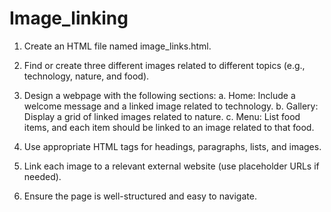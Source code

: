 # Image_linking

1. Create an HTML file named image_links.html.

2. Find or create three different images related to different topics (e.g., technology, nature, and food).

3. Design a webpage with the following sections:
a. Home: Include a welcome message and a linked image related to technology.
b. Gallery: Display a grid of linked images related to nature.
c. Menu: List food items, and each item should be linked to an image related to that food.

4. Use appropriate HTML tags for headings, paragraphs, lists, and images.

5. Link each image to a relevant external website (use placeholder URLs if needed).

6. Ensure the page is well-structured and easy to navigate.

